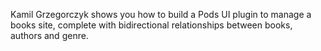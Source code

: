 <script>
{
    "title": "Simple Pods UI Plugin Part 1",
    "excerpt": "Kamil Grzegorczyk shows you how to build a Pods UI plugin to manage a books site, complete with bidirectional relationships between books, authors and genre.",
    "author": "owi",
    "link": "http://lowgravity.pl/blog/building-pods-framework-ui-plugin-basic-setup/",
    "termSlugs": {
        "tutorial_type": [
            "advanced"
        ]
    },
    "customFields: [
    {"key":"_yoast_wpseo_title", "value": "Simple Pods UI Plugin Part 1 - Pods Framework"},
    {"key":"_yoast_wpseo_metadesc", "value": "Learn to build a Pods UI plugin to manage a books site, complete with bidirectional relationships between books, authors and genre."}
    ]
}
</script>
Kamil Grzegorczyk shows you how to build a Pods UI plugin to manage a books site, complete with bidirectional relationships between books, authors and genre.
